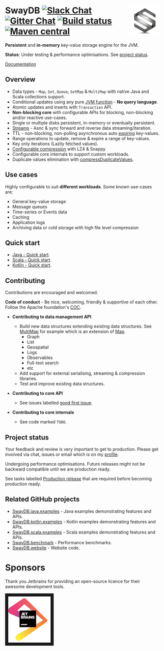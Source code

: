 # <img src="docs/logo.png" align = "right"/> SwayDB [![Slack Chat][slack-badge]][slack-link] [![Gitter Chat][gitter-badge]][gitter-link] [![Build status][build-badge]][build-link] [![Maven central][maven-badge]][maven-link]

[gitter-badge]: https://badges.gitter.im/Join%20Chat.svg

[gitter-link]: https://gitter.im/SwayDB-chat/Lobby

[slack-badge]: https://img.shields.io/badge/slack-join%20chat-e01563.svg

[slack-link]: https://join.slack.com/t/swaydb/shared_invite/enQtNzI1NzM1NTA0NzQxLTJiNjRhMDg2NGQ3YzBkNGMxZGRmODlkN2M3MWEwM2U2NWY1ZmU5OWEyYTgyN2ZhYjlhNjdlZTM3YWJjMGZmNzQ

[maven-badge]: https://img.shields.io/maven-central/v/io.swaydb/swaydb_2.12.svg

[maven-link]: https://search.maven.org/search?q=g:io.swaydb%20AND%20a:swaydb_2.12

[build-badge]: https://github.com/simerplaha/SwayDB/workflows/Build/badge.svg

[build-link]: https://github.com/simerplaha/SwayDB/actions

**Persistent** and **in-memory** key-value storage engine for the JVM.

**Status**: Under testing & performance optimisations. See [project status](#Project-status).

[Documentation](http://swaydb.io)

## Overview

- Data types - `Map`, `Set`, `Queue`, `SetMap` & `MultiMap` with native Java and Scala collections support.
- Conditional updates using any pure [JVM function](http://swaydb.io/api/pure-functions/?language=java) - **No query
  language**.
- Atomic updates and inserts with `Transaction` API.
- **Non-blocking core** with configurable APIs for blocking, non-blocking and/or reactive use-cases.
- Single or multiple disks persistent, in-memory or eventually persistent.
- [Streams](http://swaydb.io/api/stream/?language=java) - Asnc & sync forward and reverse data streaming/iteration.
- TTL - non-blocking, non-polling asynchronous auto [expiring](http://swaydb.io/api/expire/?language=java) key-values.
- Range operations to update, remove & expire a range of key-values.
- Key only iterations (Lazily fetched values).
- [Configurable compression](http://swaydb.io/configuration/compressions/?language=scala) with LZ4 & Snappy
- Configurable core internals to support custom workloads.
- Duplicate values elimination
  with [compressDuplicateValues](http://swaydb.io/configuration/valuesConfig/?language=scala).

## Use cases

Highly configurable to suit **different workloads**. Some known use-cases are:

- General key-value storage
- Message queues
- Time-series or Events data
- Caching
- Application logs
- Archiving data or cold storage with high file level compression

## Quick start

- [Java - Quick start](http://swaydb.io/quick-start/?language=java&data-type=map&functions=off).
- [Scala - Quick start](http://swaydb.io/quick-start/?language=scala&data-type=map&functions=off).
- [Kotlin - Quick start](https://github.com/simerplaha/SwayDB.kotlin.examples/blob/master/src/main/kotlin/quickstart/QuickStartMapSimple.kt).

## Contributing

Contributions are encouraged and welcomed.

**Code of conduct** - Be nice, welcoming, friendly & supportive of each other. Follow the Apache
foundation's [COC](https://www.apache.org/foundation/policies/conduct.html).

- **Contributing to data management API**
    - Build new data structures extending existing data structures.
      See [MultiMap](https://github.com/simerplaha/SwayDB/blob/master/swaydb/src/main/scala/swaydb/MultiMap.scala)
      for example which is an extension
      of [Map](https://github.com/simerplaha/SwayDB/blob/master/swaydb/src/main/scala/swaydb/Map.scala).
        - Graph
        - List
        - Geospatial
        - Logs
        - Observables
        - Full-text search
        - etc
    - Add support for external serialising, streaming & compression libraries.
    - Test and improve existing data structures.

- **Contributing to core API**
    - See issues
      labelled [good first issue](https://github.com/simerplaha/SwayDB/issues?q=is%3Aissue+is%3Aopen+label%3A%22good+first+issue%22).

- **Contributing to core internals**
    - See code marked `TODO`.

## Project status

Your feedback and review is very important to get to production. Please get involved via chat, issues or email which is
on my [profile](https://github.com/simerplaha).

Undergoing performance optimisations. Future releases might not be backward compatible until we are production ready.

See tasks labelled [Production release](https://github.com/simerplaha/SwayDB/labels/Production%20release)
that are required before becoming production ready.

## Related GitHub projects

- [SwayDB.java.examples](https://github.com/simerplaha/SwayDB.java.examples) - Java examples demonstrating features and
  APIs.
- [SwayDB.kotlin.examples](https://github.com/simerplaha/SwayDB.kotlin.examples) - Kotlin examples demonstrating
  features and APIs.
- [SwayDB.scala.examples](https://github.com/simerplaha/SwayDB.scala.examples) - Scala examples demonstrating features
  and APIs.
- [SwayDB.benchmark](https://github.com/simerplaha/SwayDB.benchmark) - Performance benchmarks.
- [SwayDB.website](https://github.com/simerplaha/SwayDB.website) - Website code.

# Sponsors

Thank you Jetbrains for providing an open-source licence for their awesome development tools.

<a href="https://www.jetbrains.com/?from=SwayDB" target="_blank"><img src="/docs/jetbrains.png"
alt="Jetbrains support" height="150" border="10" /></a>

